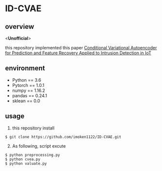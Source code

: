 # ID-CVAE
## overview

<__Unofficial__>


this repository implemented this paper [Conditional Variational Autoencoder for Prediction and Feature Recovery Applied to Intrusion Detection in IoT](https://www.researchgate.net/publication/319337989_Conditional_Variational_Autoencoder_for_Prediction_and_Feature_Recovery_Applied_to_Intrusion_Detection_in_IoT) 

## environment
- Python == 3.6
- Pytorch == 1.0.1
- numpy == 1.16.2  
- pandas == 0.24.1    
- sklean == 0.0


## usage

1. this repository install
```
$ git clone https://github.com/imoken1122/ID-CVAE.git
```
2. As following, script excute
```
$ python preprocessing.py
$ python cvea.py
$ python valuate.py
``` 
